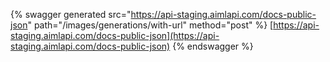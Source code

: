 {% swagger generated src="https://api-staging.aimlapi.com/docs-public-json" path="/images/generations/with-url" method="post"
%}
[https://api-staging.aimlapi.com/docs-public-json](https://api-staging.aimlapi.com/docs-public-json)
{% endswagger %}